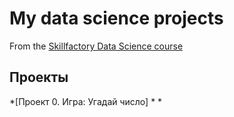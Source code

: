 # My data science projects
From the [Skillfactory Data Science course](https://skillfactory.ru/courses/data-science)

## Проекты

*[Проект 0. Игра: Угадай число]
*
*
